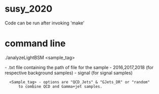 # susy_2020
Code can be run after invoking 'make'
# command line
./analyzeLightBSM <filelist> <outputfile> <dataset> <sample_tag>
  
  
  <filelist> - .txt file containing the path of file for the sample
    <dataset> - 2016,2017,2018 (for respective background samples)
              - signal (for signal samples)
      
      <Sample_tag> - options are "QCD_Jets" & "GJets_DR" or "random"
          to combine QCD and Gamma+jet samples.

